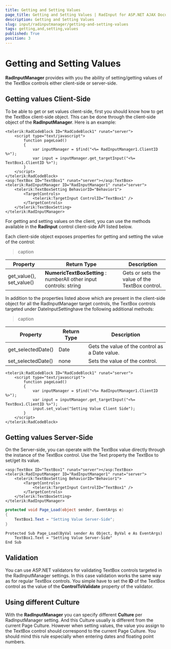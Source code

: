 ```yaml
---
title: Getting and Setting Values
page_title: Getting and Setting Values | RadInput for ASP.NET AJAX Documentation
description: Getting and Setting Values
slug: input/radinputmanager/getting-and-setting-values
tags: getting,and,setting,values
published: True
position: 3
---
```


# Getting and Setting Values



**RadInputManager** provides with you the ability of setting/getting values of the TextBox controls either client-side or server-side.

## Getting values Client-Side

To be able to get or set values client-side, first you should know how to get the TextBox client-side object. This can be done through the client-side object of the **RadInputManager**. Here is an example:

````ASPNET
<telerik:RadCodeBlock ID="RadCodeBlock1" runat="server">
	<script type="text/javascript">
		function pageLoad()
		{
			var inputManager = $find("<%= RadInputManager1.ClientID %>");
			var input = inputManager.get_targetInput("<%= TextBox1.ClientID %>");
		}
	</script>
</telerik:RadCodeBlock>
<asp:TextBox ID="TextBox1" runat="server"></asp:TextBox>
<telerik:RadInputManager ID="RadInputManager1" runat="server">
	<telerik:TextBoxSetting BehaviorID="Behavior1">
		<TargetControls>
			<telerik:TargetInput ControlID="TextBox1" />
		</TargetControls>
	</telerik:TextBoxSetting>
</telerik:RadInputManager>
````



For getting and setting values on the client, you can use the methods available in the **RadInput** control client-side API listed below.

Each client-side object exposes properties for getting and setting the value of the control:


>caption  

| Property | Return Type | Description |
| ------ | ------ | ------ |
|get_value(), set_value()| **NumericTextBoxSetting** : numberAll other input controls: string|Gets or sets the value of the TextBox control.|

In addition to the properties listed above which are present in the client-side object for all the RadInputManager target controls, the TextBox controls targeted under DateInputSettinghave the following additional methods:


>caption  

|  **Property**  |  **Return Type**  |  **Description**  |
| ------ | ------ | ------ |
|get_selectedDate()|Date|Gets the value of the control as a Date value.|
|set_selectedDate()|none|Sets the value of the control.|

````ASPNET
<telerik:RadCodeBlock ID="RadCodeBlock1" runat="server">
	<script type="text/javascript">
		function pageLoad()
		{
			var inputManager = $find("<%= RadInputManager1.ClientID %>");
			var input = inputManager.get_targetInput("<%= TextBox1.ClientID %>");
			input.set_value("Setting Value Client Side");
		}
	</script>
</telerik:RadCodeBlock>
````



## Getting values Server-Side

On the Server-side, you can operate with the TextBox value directly through the instance of the TextBox control. Use the Text property the TextBox to set/get its value.



````ASPNET
<asp:TextBox ID="TextBox1" runat="server"></asp:TextBox>
<telerik:RadInputManager ID="RadInputManager1" runat="server">
	<telerik:TextBoxSetting BehaviorID="Behavior1">
		<TargetControls>
			<telerik:TargetInput ControlID="TextBox1" />
		</TargetControls>
	</telerik:TextBoxSetting>
</telerik:RadInputManager>
````
````C#
protected void Page_Load(object sender, EventArgs e)
{
	TextBox1.Text = "Setting Value Server-Side";
}
````
````VB.NET
Protected Sub Page_Load(ByVal sender As Object, ByVal e As EventArgs)
	TextBox1.Text = "Setting Value Server-Side"
End Sub
````


## Validation

You can use ASP.NET validators for validating TextBox controls targeted in the RadInputManager settings. In this case validation works the same way as for regular TextBox controls. You simple have to set the **ID** of the TextBox control as the value of the **ControlToValidate** property of the validator.

## Using different Culture

With the **RadInputManager** you can specify different **Culture** per RadInputManager setting. And this Culture usually is different from the current Page Culture. However when setting values, the value you assign to the TextBox control should correspond to the current Page Culture. You should mind this rule especially when entering dates and floating point numbers.
